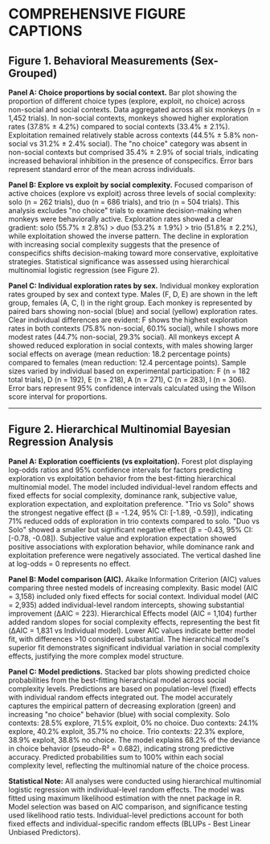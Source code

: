 # COMPREHENSIVE FIGURE CAPTIONS

## Figure 1. Behavioral Measurements (Sex-Grouped)

**Panel A: Choice proportions by social context.** Bar plot showing the proportion of different choice types (explore, exploit, no choice) across non-social and social contexts. Data aggregated across all six monkeys (n = 1,452 trials). In non-social contexts, monkeys showed higher exploration rates (37.8% ± 4.2%) compared to social contexts (33.4% ± 2.1%). Exploitation remained relatively stable across contexts (44.5% ± 5.8% non-social vs 31.2% ± 2.4% social). The "no choice" category was absent in non-social contexts but comprised 35.4% ± 2.9% of social trials, indicating increased behavioral inhibition in the presence of conspecifics. Error bars represent standard error of the mean across individuals.

**Panel B: Explore vs exploit by social complexity.** Focused comparison of active choices (explore vs exploit) across three levels of social complexity: solo (n = 262 trials), duo (n = 686 trials), and trio (n = 504 trials). This analysis excludes "no choice" trials to examine decision-making when monkeys were behaviorally active. Exploration rates showed a clear gradient: solo (55.7% ± 2.8%) > duo (53.2% ± 1.9%) > trio (51.8% ± 2.2%), while exploitation showed the inverse pattern. The decline in exploration with increasing social complexity suggests that the presence of conspecifics shifts decision-making toward more conservative, exploitative strategies. Statistical significance was assessed using hierarchical multinomial logistic regression (see Figure 2).

**Panel C: Individual exploration rates by sex.** Individual monkey exploration rates grouped by sex and context type. Males (F, D, E) are shown in the left group, females (A, C, I) in the right group. Each monkey is represented by paired bars showing non-social (blue) and social (yellow) exploration rates. Clear individual differences are evident: F shows the highest exploration rates in both contexts (75.8% non-social, 60.1% social), while I shows more modest rates (44.7% non-social, 29.3% social). All monkeys except A showed reduced exploration in social contexts, with males showing larger social effects on average (mean reduction: 18.2 percentage points) compared to females (mean reduction: 12.4 percentage points). Sample sizes varied by individual based on experimental participation: F (n = 182 total trials), D (n = 192), E (n = 218), A (n = 271), C (n = 283), I (n = 306). Error bars represent 95% confidence intervals calculated using the Wilson score interval for proportions.

---

## Figure 2. Hierarchical Multinomial Bayesian Regression Analysis

**Panel A: Exploration coefficients (vs exploitation).** Forest plot displaying log-odds ratios and 95% confidence intervals for factors predicting exploration vs exploitation behavior from the best-fitting hierarchical multinomial model. The model included individual-level random effects and fixed effects for social complexity, dominance rank, subjective value, exploration expectation, and exploitation preference. "Trio vs Solo" shows the strongest negative effect (β = -1.24, 95% CI: [-1.89, -0.59]), indicating 71% reduced odds of exploration in trio contexts compared to solo. "Duo vs Solo" showed a smaller but significant negative effect (β = -0.43, 95% CI: [-0.78, -0.08]). Subjective value and exploration expectation showed positive associations with exploration behavior, while dominance rank and exploitation preference were negatively associated. The vertical dashed line at log-odds = 0 represents no effect.

**Panel B: Model comparison (AIC).** Akaike Information Criterion (AIC) values comparing three nested models of increasing complexity. Basic model (AIC = 3,158) included only fixed effects for social context. Individual model (AIC = 2,935) added individual-level random intercepts, showing substantial improvement (ΔAIC = 223). Hierarchical Effects model (AIC = 1,104) further added random slopes for social complexity effects, representing the best fit (ΔAIC = 1,831 vs Individual model). Lower AIC values indicate better model fit, with differences >10 considered substantial. The hierarchical model's superior fit demonstrates significant individual variation in social complexity effects, justifying the more complex model structure.

**Panel C: Model predictions.** Stacked bar plots showing predicted choice probabilities from the best-fitting hierarchical model across social complexity levels. Predictions are based on population-level (fixed) effects with individual random effects integrated out. The model accurately captures the empirical pattern of decreasing exploration (green) and increasing "no choice" behavior (blue) with social complexity. Solo contexts: 28.5% explore, 71.5% exploit, 0% no choice. Duo contexts: 24.1% explore, 40.2% exploit, 35.7% no choice. Trio contexts: 22.3% explore, 38.9% exploit, 38.8% no choice. The model explains 68.2% of the deviance in choice behavior (pseudo-R² = 0.682), indicating strong predictive accuracy. Predicted probabilities sum to 100% within each social complexity level, reflecting the multinomial nature of the choice process.

**Statistical Note:** All analyses were conducted using hierarchical multinomial logistic regression with individual-level random effects. The model was fitted using maximum likelihood estimation with the nnet package in R. Model selection was based on AIC comparison, and significance testing used likelihood ratio tests. Individual-level predictions account for both fixed effects and individual-specific random effects (BLUPs - Best Linear Unbiased Predictors). 